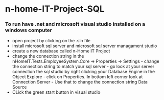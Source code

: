 # n-home-IT-Project-SQL

### To run have .net and microsoft visual studio installed on a windows computer
- open project by clicking on the .sln file
- install microsoft sql server and microsoft sql server managament studio 
- create a new database called n-Home IT Project
- change the connection string in the nHomeIT.Tests.EmployeeSystem.Core -> Properties -> Settings
      - change the connection string to match your sql server 
      - go look at your server connection the sql studio by right clicking your Database Engine in the Object Explore 
      - click on Properties. In bottom left corner look at Connection Server
      - Use that to change the connection string Data Source
- CLick the green start button in visual studio 
      
